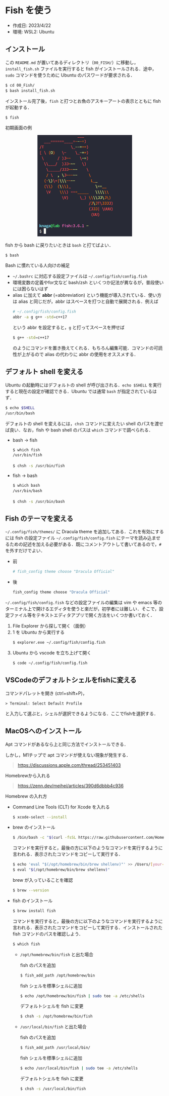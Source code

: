 # Fish を使う

- 作成日: 2023/4/22
- 環境: WSL2: Ubuntu

## インストール

この `README.md` が置いてあるディレクトリ（`00_FISH/`）に移動し，`install_fish.sh` ファイルを実行すると fish がインストールされる．途中，`sudo` コマンドを使うために Ubuntu のパスワードが要求される．

```sh
$ cd 00_Fish/
$ bash install_fish.sh
```

インストール完了後，`fish` と打つとお魚のアスキーアートの表示とともに fish が起動する．

```sh
$ fish
```

初期画面の例

<center><img src="figure/fish_opening.png" width="300px"></center>

fish から bash に戻りたいときは `bash` と打てばよい．

```sh
$ bash
```

Bash に慣れている人向けの補足
- `~/.bashrc` に対応する設定ファイルは `~/.config/fish/config.fish`
- 環境変数の定義やfor文など bash/zsh といくつか記法が異なるが，普段使いには困らないはず
- alias に加えて **abbr** (=abbreviation) という機能が導入されている．使い方は alias と同じだが，abbr はスペースを打つと自動で展開される．例えば
	```sh
	# ~/.config/fish/config.fish
	abbr -a g g++ -std=c++17
	```
  という abbr を設定すると，`g` と打ってスペースを押せば
	```sh
	$ g++ -std=c++17
	```
  のようにコマンドを置き換えてくれる．もちろん編集可能．コマンドの可読性が上がるので alias の代わりに abbr の使用をオススメする．



## デフォルト shell を変える

Ubuntu の起動時にはデフォルトの shell が呼び出される．`echo $SHELL` を実行すると現在の設定が確認できる．Ubuntu では通常 `bash` が指定されているはず．

```sh
$ echo $SHELL
/usr/bin/bash
```

デフォルトの shell を変えるには，`chsh` コマンドに変えたい shell のパスを渡せば良い．なお，fish や bash shell のパスは `which` コマンドで調べられる．

- bash -> fish

	```sh
	$ which fish
	/usr/bin/fish

	$ chsh -s /usr/bin/fish
	```

- fish -> bash

	```sh
	$ which bash
	/usr/bin/bash

	$ chsh -s /usr/bin/bash
	```


## Fish のテーマを変える

`~/.config/fish/themes/` に Dracula theme を追加してある．これを有効にするには fish の設定ファイル `~/.config/fish/config.fish` にテーマを読み込ませるための記述を加える必要がある．既にコメントアウトして書いてあるので，`#` を外すだけでよい．

- 前

	```sh
	# fish_config theme choose "Dracula Official"
	```
- 後
	```sh
	fish_config theme choose "Dracula Official"
	```

`~/.config/fish/config.fish` などの設定ファイルの編集は vim や emacs 等のターミナル上で開けるエディタを使うと楽だが，初学者には難しい．そこで，設定ファイル等をテキストエディタアプリで開く方法をいくつか書いておく．

1. File Explorer から探して開く（面倒）
2. 1 を Ubuntu から実行する
	```sh
	$ explorer.exe ~/.config/fish/config.fish
	```
3. Ubuntu から vscode を立ち上げて開く
	```sh
	$ code ~/.config/fish/config.fish
	```

## VSCodeのデフォルトシェルをfishに変える

コマンドパレットを開き (ctrl+shift+P)，
```
> Terminal: Select Default Profile
```
と入力して選ぶと，シェルが選択できるようになる．ここでfishを選択する．

## MacOSへのインストール

Apt コマンドがあるなら上と同じ方法でインストールできる．

しかし，M1チップで apt コマンドが使えない現象が発生する．
> https://discussions.apple.com/thread/253451403

Homebrewから入れる
> https://zenn.dev/meihei/articles/390d6dbbb4c936

Homebrew の入れ方

- Command Line Tools (CLT) for Xcode を入れる

	```sh
	$ xcode-select --install
	```

- brew のインストール

	```sh
	$ /bin/bash -c "$(curl -fsSL https://raw.githubusercontent.com/Homebrew/install/HEAD/install.sh)"
	```

	コマンドを実行すると，最後の方に以下のようなコマンドを実行するように言われる．表示されたコマンドをコピーして実行する．

	```sh
	$ echo 'eval "$(/opt/homebrew/bin/brew shellenv)"' >> /Users/[your-user-name]/.zprofile
	$ eval "$(/opt/homebrew/bin/brew shellenv)"
	```

	brew が入っていることを確認

	```sh
	$ brew --version
	```

- fish のインストール

	```sh
	$ brew install fish
	```

	コマンドを実行すると，最後の方に以下のようなコマンドを実行するように言われる．表示されたコマンドをコピーして実行する．インストールされた fish コマンドのパスを確認しよう．

	```sh
	$ which fish
	```

	- `/opt/homebrew/bin/fish` と出た場合
		
		fish のパスを追加

		```sh
		$ fish_add_path /opt/homebrew/bin
		```

		fish シェルを標準シェルに追加

		```sh
		$ echo /opt/homebrew/bin/fish | sudo tee -a /etc/shells
		```

		デフォルトシェルを fish に変更
		
		```sh
		$ chsh -s /opt/homebrew/bin/fish
		```

	- `/usr/local/bin/fish` と出た場合

		fish のパスを追加

		```sh
		$ fish_add_path /usr/local/bin/
		```

		fish シェルを標準シェルに追加

		```sh
		$ echo /usr/local/bin/fish | sudo tee -a /etc/shells
		```

		デフォルトシェルを fish に変更
		
		```sh
		$ chsh -s /usr/local/bin/fish
		```


